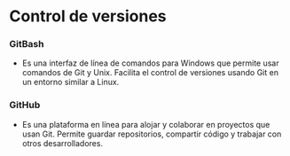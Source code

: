 # Control de versiones
### GitBash
- Es una interfaz de línea de comandos para Windows que permite usar comandos de Git y Unix. Facilita el control de versiones usando Git en un entorno similar a Linux.

### GitHub
- Es una plataforma en línea para alojar y colaborar en proyectos que usan Git. Permite guardar repositorios, compartir código y trabajar con otros desarrolladores.
